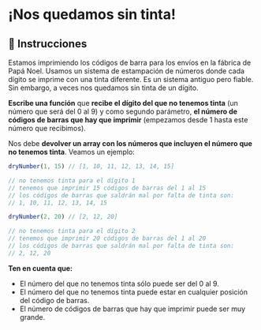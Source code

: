 # ¡Nos quedamos sin tinta!

## 🔢 Instrucciones

Estamos imprimiendo los códigos de barra para los envíos en la fábrica de Papá Noel. Usamos un sistema de estampación de números donde cada dígito se imprime con una tinta diferente. Es un sistema antiguo pero fiable. Sin embargo, a veces nos quedamos sin tinta de un dígito.

**Escribe una función** que **recibe el dígito del que no tenemos tinta** (un número que será del 0 al 9) y como segundo parámetro, **el número de códigos de barras que hay que imprimir** (empezamos desde 1 hasta este número que recibimos).

Nos debe **devolver un array con los números que incluyen el número que no tenemos tinta**. Veamos un ejemplo:

```javascript
dryNumber(1, 15) // [1, 10, 11, 12, 13, 14, 15]

// no tenemos tinta para el dígito 1
// tenemos que imprimir 15 códigos de barras del 1 al 15
// los códigos de barras que saldrán mal por falta de tinta son:
// 1, 10, 11, 12, 13, 14, 15

dryNumber(2, 20) // [2, 12, 20]

// no tenemos tinta para el dígito 2
// tenemos que imprimir 20 códigos de barras del 1 al 20
// los códigos de barras que saldrán mal por falta de tinta son:
// 2, 12, 20
```

**Ten en cuenta que:**

- El número del que no tenemos tinta sólo puede ser del 0 al 9.
- El número del que no tenemos tinta puede estar en cualquier posición del código de barras.
- El número de códigos de barras que hay que imprimir puede ser muy grande.